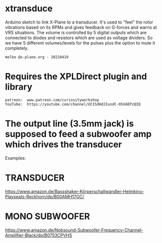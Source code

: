 # xtransduce

Arduino sketch to link X-Plane to a transducer. It's used to "feel" the rotor vibrations
based on its RPMs and gives feedback on G-forces and warns at VRS situations.
The volume is controlled by 5 digital outputs which are connected to diodes and resistors
which are used as voltage dividers. So we have 5 different volumes/levels for the pulses plus the
option to mute it completely.

	melbo @x-plane.org - 20210419

# Requires the XPLDirect plugin and library

	patreon:  www.patreon.com/curiosityworkshop
	YouTube:  https://youtube.com/channel/UCISdHdJIundC-OSVAEPzQIQ


# The output line (3.5mm jack) is supposed to feed a subwoofer amp which drives the transducer


Examples:

# TRANSDUCER
https://www.amazon.de/Bassshaker-Körperschallwandler-Heimkino-Playseats-Reckhorn/dp/B00AMH17GC/

# MONO SUBWOOFER
https://www.amazon.de/Nobsound-Subwoofer-Frequency-Channel-Amplifier-Black/dp/B0753CPVHS

